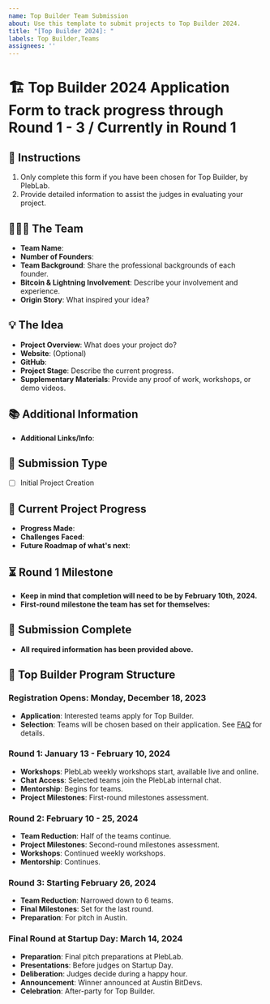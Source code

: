 ```yaml
---
name: Top Builder Team Submission
about: Use this template to submit projects to Top Builder 2024.
title: "[Top Builder 2024]: "
labels: Top Builder,Teams
assignees: ''
---
```


# 🏗️ Top Builder 2024 Application Form to track progress through Round 1 - 3 / Currently in Round 1

## 📝 Instructions
1. Only complete this form if you have been chosen for Top Builder, by PlebLab.
2. Provide detailed information to assist the judges in evaluating your project.

## 🧑‍🤝‍🧑 The Team
- **Team Name**:
- **Number of Founders**:
- **Team Background**: Share the professional backgrounds of each founder.
- **Bitcoin & Lightning Involvement**: Describe your involvement and experience.
- **Origin Story**: What inspired your idea?

## 💡 The Idea
- **Project Overview**: What does your project do?
- **Website**: (Optional)
- **GitHub**:
- **Project Stage**: Describe the current progress.
- **Supplementary Materials**: Provide any proof of work, workshops, or demo videos.

## 📚 Additional Information
- **Additional Links/Info**:

## 📌 Submission Type
- [ ] Initial Project Creation

## 🚀 Current Project Progress
- **Progress Made**:
- **Challenges Faced**:
- **Future Roadmap of what's next**:

## ⏳ Round 1 Milestone
- **Keep in mind that completion will need to be by February 10th, 2024.**
- **First-round milestone the team has set for themselves:**

## 📝 Submission Complete
- **All required information has been provided above.**

## 📅 Top Builder Program Structure
### Registration Opens: Monday, December 18, 2023
- **Application**: Interested teams apply for Top Builder.
- **Selection**: Teams will be chosen based on their application. See [FAQ](https://github.com/PlebLab/Top-Builder) for details.

### Round 1: January 13 - February 10, 2024
- **Workshops**: PlebLab weekly workshops start, available live and online.
- **Chat Access**: Selected teams join the PlebLab internal chat.
- **Mentorship**: Begins for teams.
- **Project Milestones**: First-round milestones assessment.

### Round 2: February 10 - 25, 2024
- **Team Reduction**: Half of the teams continue.
- **Project Milestones**: Second-round milestones assessment.
- **Workshops**: Continued weekly workshops.
- **Mentorship**: Continues.

### Round 3: Starting February 26, 2024
- **Team Reduction**: Narrowed down to 6 teams.
- **Final Milestones**: Set for the last round.
- **Preparation**: For pitch in Austin.

### Final Round at Startup Day: March 14, 2024
- **Preparation**: Final pitch preparations at PlebLab.
- **Presentations**: Before judges on Startup Day.
- **Deliberation**: Judges decide during a happy hour.
- **Announcement**: Winner announced at Austin BitDevs.
- **Celebration**: After-party for Top Builder.
